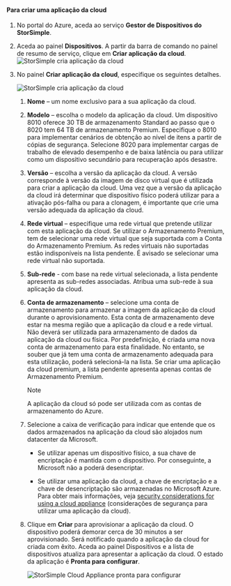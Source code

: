 #### <a name="to-create-a-cloud-appliance"></a>Para criar uma aplicação da cloud

1. No portal do Azure, aceda ao serviço **Gestor de Dispositivos do StorSimple**.
2. Aceda ao painel **Dispositivos**. A partir da barra de comando no painel de resumo de serviço, clique em **Criar aplicação da cloud**.
    ![StorSimple cria aplicação da cloud](./media/storsimple-8000-create-cloud-appliance-u2/sca-create1.png)
3. No painel **Criar aplicação da cloud**, especifique os seguintes detalhes.
   
    ![StorSimple cria aplicação da cloud](./media/storsimple-8000-create-cloud-appliance-u2/sca-create2m.png)
   
   1. **Nome** – um nome exclusivo para a sua aplicação da cloud.
   2. **Modelo** – escolha o modelo da aplicação da cloud. Um dispositivo 8010 oferece 30 TB de armazenamento Standard ao passo que o 8020 tem 64 TB de armazenamento Premium. Especifique o 8010 para implementar cenários de obtenção ao nível de itens a partir de cópias de segurança. Selecione 8020 para implementar cargas de trabalho de elevado desempenho e de baixa latência ou para utilizar como um dispositivo secundário para recuperação após desastre.
   3. **Versão** – escolha a versão da aplicação da cloud. A versão corresponde à versão da imagem de disco virtual que é utilizada para criar a aplicação da cloud. Uma vez que a versão da aplicação da cloud irá determinar que dispositivo físico poderá utilizar para a ativação pós-falha ou para a clonagem, é importante que crie uma versão adequada da aplicação da cloud.
   4. **Rede virtual** – especifique uma rede virtual que pretende utilizar com esta aplicação da cloud. Se utilizar o Armazenamento Premium, tem de selecionar uma rede virtual que seja suportada com a Conta do Armazenamento Premium. As redes virtuais não suportadas estão indisponíveis na lista pendente. É avisado se selecionar uma rede virtual não suportada.
   5. **Sub-rede** - com base na rede virtual selecionada, a lista pendente apresenta as sub-redes associadas. Atribua uma sub-rede à sua aplicação da cloud.
   6. **Conta de armazenamento** – selecione uma conta de armazenamento para armazenar a imagem da aplicação da cloud durante o aprovisionamento. Esta conta de armazenamento deve estar na mesma região que a aplicação da cloud e a rede virtual. Não deverá ser utilizada para armazenamento de dados da aplicação da cloud ou física. Por predefinição, é criada uma nova conta de armazenamento para esta finalidade. No entanto, se souber que já tem uma conta de armazenamento adequada para esta utilização, poderá selecioná-la na lista. Se criar uma aplicação da cloud premium, a lista pendente apresenta apenas contas de Armazenamento Premium.
      
      > [!NOTE]
      > A aplicação da cloud só pode ser utilizada com as contas de armazenamento do Azure.
    
   7. Selecione a caixa de verificação para indicar que entende que os dados armazenados na aplicação da cloud são alojados num datacenter da Microsoft.
       * Se utilizar apenas um dispositivo físico, a sua chave de encriptação é mantida com o dispositivo. Por conseguinte, a Microsoft não a poderá desencriptar.

       * Se utilizar uma aplicação da cloud, a chave de encriptação e a chave de desencriptação são armazenadas no Microsoft Azure. Para obter mais informações, veja [security considerations for using a cloud appliance](../articles/storsimple/storsimple-security.md#storsimple-virtual-device-security) (considerações de segurança para utilizar uma aplicação da cloud).
   8. Clique em **Criar** para aprovisionar a aplicação da cloud. O dispositivo poderá demorar cerca de 30 minutos a ser aprovisionado. Será notificado quando a aplicação da cloud for criada com êxito. Aceda ao painel Dispositivos e a lista de dispositivos atualiza para apresentar a aplicação da cloud. O estado da aplicação é **Pronta para configurar**.
      
      ![StorSimple Cloud Appliance pronta para configurar](./media/storsimple-8000-create-cloud-appliance-u2/sca-create3.png)

